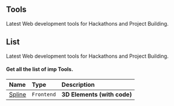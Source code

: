 
## Tools 

Latest Web development tools for Hackathons and Project Building.

## List

Latest Web development tools for Hackathons and Project Building.

#### Get all the list of imp Tools.

| Name      | Type     | Description                
| :-------- | :------- | :------------------------- |
| [Spline](https://spline.design/)   | `Frontend` | **3D Elements (with code)** | 





